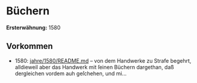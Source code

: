 # Büchern

**Ersterwähnung:** 1580

## Vorkommen
- 1580: [jahre/1580/README.md](../jahre/1580/README.md) – von dem Handwerke
zu Strafe begehrt, alldieweil aber das Handwerk mit
ſeinen Büchern dargethan, daß dergleichen vordem auh
geſchehen, und mi...
